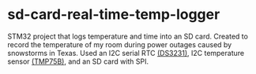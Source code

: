 # sd-card-real-time-temp-logger
STM32 project that logs temperature and time into an SD card. Created to record the temperature of my room during power outages caused by snowstorms in Texas. Used an I2C serial 
RTC [(DS3231)](https://datasheets.maximintegrated.com/en/ds/DS3231.pdf), I2C temperature sensor [(TMP75B)](https://www.ti.com/lit/ds/symlink/tmp75b.pdf?ts=1613699957431&ref_url=https%253A%252F%252Fwww.google.com%252F), and an SD card with SPI.
